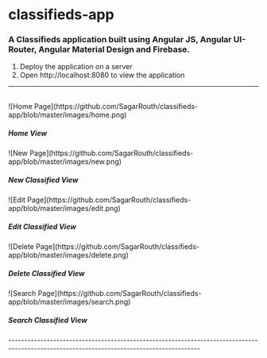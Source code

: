 # classifieds-app
<h3>A Classifieds application built using Angular JS, Angular UI-Router, Angular Material Design and Firebase.</h3>

1. Deploy the application on a server
2. Open http://localhost:8080 to view the application
------------------------------------------------------------------------------------------------------------------------------------------
<br>
![Home Page](https://github.com/SagarRouth/classifieds-app/blob/master/images/home.png)
<br>
  <h5><b>Home View</b></h5>
![New Page](https://github.com/SagarRouth/classifieds-app/blob/master/images/new.png)
<br>
  <h5><b>New Classified View</b></h5>
![Edit Page](https://github.com/SagarRouth/classifieds-app/blob/master/images/edit.png)
<br>
  <h5><b>Edit Classified View</b></h5>
![Delete Page](https://github.com/SagarRouth/classifieds-app/blob/master/images/delete.png)
<br>
  <h5><b>Delete Classified View</b></h5>
![Search Page](https://github.com/SagarRouth/classifieds-app/blob/master/images/search.png)
<br>
  <h5><b>Search Classified View</b></h5>
------------------------------------------------------------------------------------------------------------------------------------------
